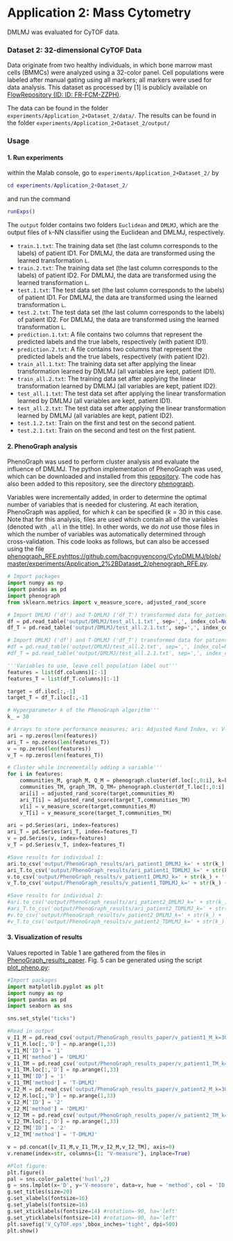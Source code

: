 # Application 2: Mass Cytometry
DMLMJ was evaluated for CyTOF data.
### Dataset 2: 32-dimensional CyTOF Data
Data originate from two healthy individuals, in which bone marrow mast cells (BMMCs) were analyzed using a 32-color panel. Cell populations were labeled after manual gating using all markers; all markers were used for data analysis. This dataset as processed by [1] is publicly available on [FlowRepository (ID: ID: FR-FCM-ZZPH)](https://flowrepository.org/experiments/817). 

The data can be found in the folder ``experiments/Application_2+Dataset_2/data/``.
The results can be found in the folder ``experiments/Application_2+Dataset_2/output/``
### Usage
#### 1. Run experiments
within the Malab console, go to ``experiments/Application_2+Dataset_2/`` by
```matlab
cd experiments/Application_2+Dataset_2/
```
and run the command
```matlab
runExps()
```
The ``output`` folder contains two folders ``Euclidean`` and ``DMLMJ``, which are the output files of `k`-NN classifier using the Euclidean and DMLMJ, respectively. 
- ``train.1.txt``:  The training data set (the last column corresponds to the labels) of patient ID1. For DMLMJ, the data are transformed using the learned transformation ``L``.
- ``train.2.txt``:  The training data set (the last column corresponds to the labels) of patient ID2. For DMLMJ, the data are transformed using the learned transformation ``L``.
- ``test.1.txt``: The test data set (the last column corresponds to the labels) of patient ID1. For DMLMJ, the data are transformed using the learned transformation ``L``.
- ``test.2.txt``: The test data set (the last column corresponds to the labels) of patient ID2. For DMLMJ, the data are transformed using the learned transformation ``L``.
- ``prediction.1.txt``: A file contains two columns that represent the predicted labels and the true labels, respectively (with patient ID1).
- ``prediction.2.txt``: A file contains two columns that represent the predicted labels and the true labels, respectively (with patient ID2).
- ``train_all.1.txt``: The training data set after applying the linear transformation learned by DMLMJ (all variables are kept, patient ID1).
- ``train_all.2.txt``: The training data set after applying the linear transformation learned by DMLMJ (all variables are kept, patient ID2).
- ``test_all.1.txt``: The test data set after applying the linear transformation learned by DMLMJ (all variables are kept, patient ID1).
- ``test_all.2.txt``: The test data set after applying the linear transformation learned by DMLMJ (all variables are kept, patient ID2).
- ``test.1.2.txt``: Train on the first and test on the second patient.
- ``test.2.1.txt``: Train on the second and test on the first patient.

#### 2. PhenoGraph analysis
PhenoGraph was used to perform cluster analysis and evaluate the influence of DMLMJ. The python implementation of PhenoGraph was used, which can be downloaded and installed from this [repository](https://github.com/jacoblevine/PhenoGraph). The code has also been added to this repository, see the directory [phenograph](https://github.com/bacnguyencong/CytoDMLMJ/tree/master/experiments/Application_2%2BDataset_2/phenograph). 

Variables were incrementally added, in order to determine the optimal number of variables that is needed for clustering. At each iteration, PhenoGraph was applied, for which $k$ can be specified ($k = 30$ in this case. Note that for this analysis, files are used which contain all of the variables (denoted with `_all` in the title). In other words, we do _not_ use those files in which the number of variables was automatically determined through cross-validation. This code looks as follows, but can also be accessed using the file [phenograph_RFE.py]()https://github.com/bacnguyencong/CytoDMLMJ/blob/master/experiments/Application_2%2BDataset_2/phenograph_RFE.py. 

```python
# Import packages
import numpy as np
import pandas as pd
import phenograph
from sklearn.metrics import v_measure_score, adjusted_rand_score

# Import DMLMJ ('df') and T-DMLMJ ('df_T') transformed data for patient 1'''
df = pd.read_table('output/DMLMJ/test_all.1.txt', sep=',', index_col=None, header=None)
df_T = pd.read_table('output/DMLMJ/test_all.2.1.txt', sep=',', index_col=None, header=None)

# Import DMLMJ ('df') and T-DMLMJ ('df_T') transformed data for patient 2'''
#df = pd.read_table('output/DMLMJ/test_all.2.txt', sep=',', index_col=None, header=None)
#df_T = pd.read_table('output/DMLMJ/test_all.2.1.txt', sep=',', index_col=None, header=None)

'''Variables to use, leave cell population label out'''
features = list(df.columns)[:-1]
features_T = list(df_T.columns)[:-1]

target = df.iloc[:,-1]
target_T = df_T.iloc[:,-1]

# Hyperparameter k of the PhenoGraph algorithm'''
k_ = 30

# Arrays to store performance measures; ari: Adjusted Rand Index, v: V-measure'''
ari = np.zeros(len(features))
ari_T = np.zeros(len(features_T))
v = np.zeros(len(features))
v_T = np.zeros(len(features_T))

# Cluster while incrementally adding a variable'''
for i in features: 
    communities_M, graph_M, Q_M = phenograph.cluster(df.loc[:,0:i], k=k_, primary_metric='Euclidean')
    communities_TM, graph_TM, Q_TM= phenograph.cluster(df_T.loc[:,0:i], k=k_, primary_metric='Euclidean')
    ari[i] = adjusted_rand_score(target,communities_M)
    ari_T[i] = adjusted_rand_score(target_T,communities_TM)
    v[i] = v_measure_score(target,communities_M)
    v_T[i] = v_measure_score(target_T,communities_TM)

ari = pd.Series(ari, index=features)
ari_T = pd.Series(ari_T, index=features_T)
v = pd.Series(v, index=features)
v_T = pd.Series(v_T, index=features_T)

#Save results for individual 1: 
ari.to_csv('output/PhenoGraph_results/ari_patient1_DMLMJ_k=' + str(k_) + '.csv')
ari_T.to_csv('output/PhenoGraph_results/ari_patient1_TDMLMJ_k=' + str(k_) + '.csv')
v.to_csv('output/PhenoGraph_results/v_patient1_DMLMJ_k=' + str(k_) + '.csv')
v_T.to_csv('output/PhenoGraph_results/v_patient1_TDMLMJ_k=' + str(k_) + '.csv')

#Save results for individual 2: 
#ari.to_csv('output/PhenoGraph_results/ari_patient2_DMLMJ_k=' + str(k_) + '.csv')
#ari_T.to_csv('output/PhenoGraph_results/ari_patient2_TDMLMJ_k=' + str(k_) + '.csv')
#v.to_csv('output/PhenoGraph_results/v_patient2_DMLMJ_k=' + str(k_) + '.csv')
#v_T.to_csv('output/PhenoGraph_results/v_patient2_TDMLMJ_k=' + str(k_) + '.csv')
```

#### 3. Visualization of results
Values reported in Table 1 are gathered from the files in [PhenoGraph_results_paper](https://github.com/bacnguyencong/CytoDMLMJ/tree/master/experiments/Application_2%2BDataset_2/output/PhenoGraph_results_paper). Fig. 5 can be generated using the script [plot_pheno.py](https://github.com/bacnguyencong/CytoDMLMJ/blob/master/experiments/Application_2%2BDataset_2/plot_pheno.py): 

```python
#Import packages
import matplotlib.pyplot as plt
import numpy as np
import pandas as pd
import seaborn as sns

sns.set_style("ticks")

#Read in output
v_I1_M = pd.read_csv('output/PhenoGraph_results_paper/v_patient1_M_k=30.csv', index_col=0, header=None)
v_I1_M.loc[:,'D'] = np.arange(1,33)
v_I1_M['ID'] = '1'
v_I1_M['method'] = 'DMLMJ'
v_I1_TM = pd.read_csv('output/PhenoGraph_results_paper/v_patient1_TM_k=30.csv', index_col=0, header=None)
v_I1_TM.loc[:,'D'] = np.arange(1,33)
v_I1_TM['ID'] = '1'
v_I1_TM['method'] = 'T-DMLMJ'
v_I2_M = pd.read_csv('output/PhenoGraph_results_paper/v_patient2_M_k=30.csv', index_col=0, header=None)
v_I2_M.loc[:,'D'] = np.arange(1,33)
v_I2_M['ID'] = '2'
v_I2_M['method'] = 'DMLMJ'
v_I2_TM = pd.read_csv('output/PhenoGraph_results_paper/v_patient2_TM_k=30.csv', index_col=0, header=None)
v_I2_TM.loc[:,'D'] = np.arange(1,33)
v_I2_TM['ID'] = '2'
v_I2_TM['method'] = 'T-DMLMJ'

v = pd.concat([v_I1_M,v_I1_TM,v_I2_M,v_I2_TM], axis=0)
v.rename(index=str, columns={1: "V-measure"}, inplace=True)

#Plot figure: 
plt.figure() 
pal = sns.color_palette('husl',2)
g = sns.lmplot(x='D', y='V-measure', data=v, hue = 'method', col = 'ID', fit_reg=False, aspect=1, palette=pal, legend=True)
g.set_titles(size=20)
g.set_xlabels(fontsize=16)
g.set_ylabels(fontsize=16)
g.set_xticklabels(fontsize=14) #rotation=-90, ha='left'
g.set_yticklabels(fontsize=14) #rotation=-90, ha='left'
plt.savefig('V_CyTOF.eps',bbox_inches='tight', dpi=500)
plt.show()
```
